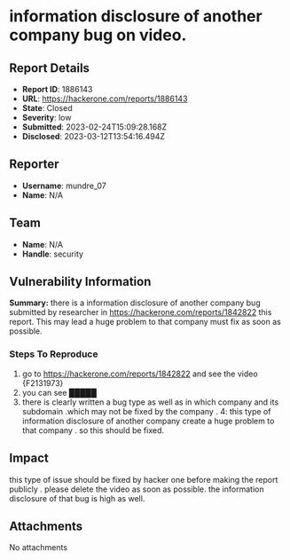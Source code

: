 # information disclosure of another company bug on video.

## Report Details
- **Report ID**: 1886143
- **URL**: https://hackerone.com/reports/1886143
- **State**: Closed
- **Severity**: low
- **Submitted**: 2023-02-24T15:09:28.168Z
- **Disclosed**: 2023-03-12T13:54:16.494Z

## Reporter
- **Username**: mundre_07
- **Name**: N/A

## Team
- **Name**: N/A
- **Handle**: security

## Vulnerability Information
**Summary:**
there is a  information disclosure of another company bug submitted by researcher in https://hackerone.com/reports/1842822 this report.
This may lead a huge problem to that company must fix as soon as possible.


### Steps To Reproduce

1. go to https://hackerone.com/reports/1842822 and see the video {F2131973}
2. you can see █████
3. there is clearly written a bug type as well as in which company and its subdomain .which may not be fixed by the company .
4: this type of information disclosure of another company create a huge problem to that company . so this should be fixed.

## Impact

this type of issue should be fixed by hacker one before making the report publicly . please delete the video as soon as possible. the information disclosure of that bug is high as well.

## Attachments
No attachments
